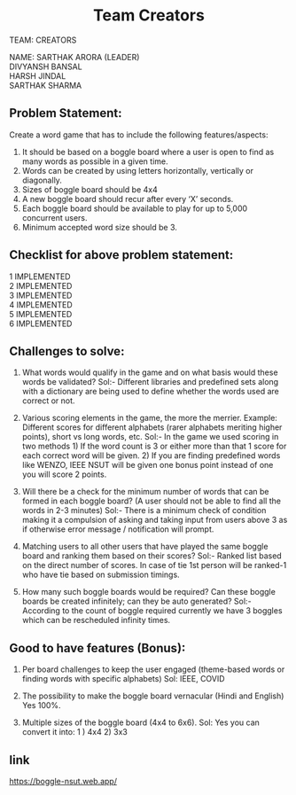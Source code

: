 <center><h1>Team Creators</h1></center>

TEAM: CREATORS

NAME: SARTHAK ARORA (LEADER) <br>
             DIVYANSH BANSAL <br>
              HARSH JINDAL <br>
             SARTHAK SHARMA <br>

## Problem Statement:
Create a word game that has to include the following features/aspects:
1. It should be based on a boggle board where a user is open to find as many words as possible in a given time.
2. Words can be created by using letters horizontally, vertically or diagonally.
3. Sizes of boggle board should be 4x4
4. A new boggle board should recur after every ‘X’ seconds.
5. Each boggle board should be available to play for up to 5,000 concurrent users.
6. Minimum accepted word size should be 3.

## Checklist for above problem statement:

1	IMPLEMENTED <br>
2	IMPLEMENTED <br>
3	IMPLEMENTED <br>
4	IMPLEMENTED <br>
5	IMPLEMENTED <br>
6	IMPLEMENTED <br>

## Challenges to solve:
1. What words would qualify in the game and on what basis would these words be validated?
Sol:- 
Different libraries and predefined sets along with a dictionary are being used to define whether the words used are correct or not. 

2. Various scoring elements in the game, the more the merrier. Example: Different scores for different alphabets (rarer alphabets meriting higher points), short vs long words, etc.
Sol:-
In the game we used scoring in two methods 1) If the word count is 3 or either more than that 1 score for each correct word will be given. 2) If you are finding predefined words like WENZO, IEEE NSUT will be given one bonus point instead of one you will score 2 points. 

3. Will there be a check for the minimum number of words that can be formed in each boggle board? (A user should not be able to find all the words in 2-3 minutes)
Sol:-
There is a minimum check of condition making it a compulsion of asking and taking input from users above 3 as if otherwise error message / notification will prompt.

4. Matching users to all other users that have played the same boggle board and ranking them based on their scores?
Sol:-
Ranked list based on the direct number of scores. In case of tie 1st person will be ranked-1 who have tie based on submission timings. 

5. How many such boggle boards would be required? Can these boggle boards be created infinitely; can they be auto generated?
Sol:-
According to the count of boggle required currently we have 3 boggles which can be rescheduled infinity times.

## Good to have features (Bonus):
1. Per board challenges to keep the user engaged (theme-based words or finding words with specific alphabets)
Sol: IEEE, COVID

2. The possibility to make the boggle board vernacular (Hindi and English)
Yes 100%.

3. Multiple sizes of the boggle board (4x4 to 6x6).
Sol: Yes you can convert it into: 1 ) 4x4  2) 3x3


## link 

https://boggle-nsut.web.app/
